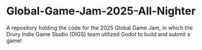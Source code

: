 # Global-Game-Jam-2025-All-Nighter
A repository holding the code for the 2025 Global Game Jam, in which the Drury Indie Game Studio (DIGS) team utilized Godot to build and submit a game!
